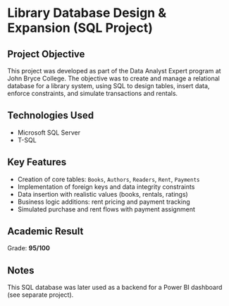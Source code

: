 # Library Database Design & Expansion (SQL Project)

## Project Objective
This project was developed as part of the Data Analyst Expert program at John Bryce College. The objective was to create and manage a relational database for a library system, using SQL to design tables, insert data, enforce constraints, and simulate transactions and rentals.

## Technologies Used
- Microsoft SQL Server
- T-SQL

## Key Features
- Creation of core tables: `Books`, `Authors`, `Readers`, `Rent`, `Payments`
- Implementation of foreign keys and data integrity constraints
- Data insertion with realistic values (books, rentals, ratings)
- Business logic additions: rent pricing and payment tracking
- Simulated purchase and rent flows with payment assignment

## Academic Result
Grade: **95/100**

## Notes
This SQL database was later used as a backend for a Power BI dashboard (see separate project).
